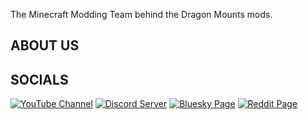 The Minecraft Modding Team behind the Dragon Mounts mods.
## ABOUT US

## SOCIALS
[![YouTube Channel](https://img.shields.io/badge/YouTube-Dragon%20Mounts-Red?style=for-the-badge&logo=Youtube&logoColor=white&labelColor=%23FF0000&color=grey)](https://youtube.com/@dragonmounts?si=PPU3ssgBImojfuFe)
[![Discord Server](https://img.shields.io/badge/Discord-Dragon%20Mounts-Red?style=for-the-badge&logo=Discord&logoColor=white&labelColor=%235865F2&color=grey)](https://discord.gg/Ewm8aTTJ3K)
[![Bluesky Page](https://img.shields.io/badge/Bluesky-Dragon%20Mounts-Red?style=for-the-badge&logo=Bluesky&logoColor=white&labelColor=%230285FF&color=grey)](https://bsky.app/profile/dragonmounts.bsky.social)
[![Reddit Page](https://img.shields.io/badge/Reddit-Dragon%20Mounts-Red?style=for-the-badge&logo=Reddit&logoColor=white&labelColor=%23FF4500&color=grey)](https://www.reddit.com/r/DragonMounts/)
